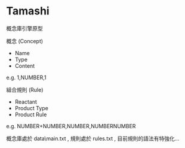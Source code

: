 ﻿Tamashi
=======

概念庫引擎原型

概念 (Concept)
 - Name
 - Type
 - Content

e.g.
1,NUMBER,1

組合規則 (Rule)
 - Reactant
 - Product Type
 - Product Rule

e.g.
NUMBER+NUMBER,NUMBER,NUMBERNUMBER


概念庫處於 data\main.txt , 規則處於 rules.txt , 目前規則的語法有特強化...

